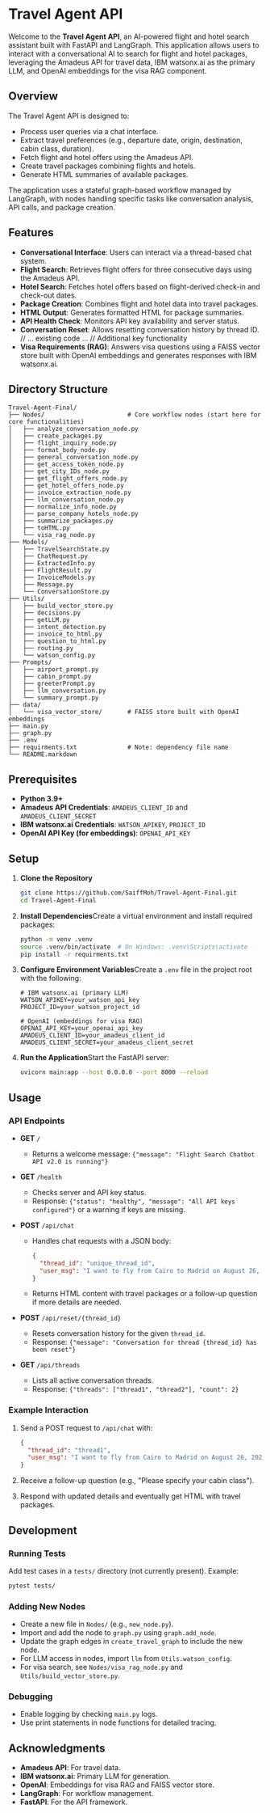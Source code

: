 # Travel Agent API

Welcome to the **Travel Agent API**, an AI-powered flight and hotel search assistant built with FastAPI and LangGraph. This application allows users to interact with a conversational AI to search for flight and hotel packages, leveraging the Amadeus API for travel data, IBM watsonx.ai as the primary LLM, and OpenAI embeddings for the visa RAG component.

## Overview

The Travel Agent API is designed to:

- Process user queries via a chat interface.
- Extract travel preferences (e.g., departure date, origin, destination, cabin class, duration).
- Fetch flight and hotel offers using the Amadeus API.
- Create travel packages combining flights and hotels.
- Generate HTML summaries of available packages.

The application uses a stateful graph-based workflow managed by LangGraph, with nodes handling specific tasks like conversation analysis, API calls, and package creation.

## Features

- **Conversational Interface**: Users can interact via a thread-based chat system.
- **Flight Search**: Retrieves flight offers for three consecutive days using the Amadeus API.
- **Hotel Search**: Fetches hotel offers based on flight-derived check-in and check-out dates.
- **Package Creation**: Combines flight and hotel data into travel packages.
- **HTML Output**: Generates formatted HTML for package summaries.
- **API Health Check**: Monitors API key availability and server status.
- **Conversation Reset**: Allows resetting conversation history by thread ID.
// ... existing code ...
// Additional key functionality
- **Visa Requirements (RAG)**: Answers visa questions using a FAISS vector store built with OpenAI embeddings and generates responses with IBM watsonx.ai.

## Directory Structure

```
Travel-Agent-Final/
├── Nodes/                       # Core workflow nodes (start here for core functionalities)
│   ├── analyze_conversation_node.py
│   ├── create_packages.py
│   ├── flight_inquiry_node.py
│   ├── format_body_node.py
│   ├── general_conversation_node.py
│   ├── get_access_token_node.py
│   ├── get_city_IDs_node.py
│   ├── get_flight_offers_node.py
│   ├── get_hotel_offers_node.py
│   ├── invoice_extraction_node.py
│   ├── llm_conversation_node.py
│   ├── normalize_info_node.py
│   ├── parse_company_hotels_node.py
│   ├── summarize_packages.py
│   ├── toHTML.py
│   └── visa_rag_node.py
├── Models/
│   ├── TravelSearchState.py
│   ├── ChatRequest.py
│   ├── ExtractedInfo.py
│   ├── FlightResult.py
│   ├── InvoiceModels.py
│   ├── Message.py
│   └── ConversationStore.py
├── Utils/
│   ├── build_vector_store.py
│   ├── decisions.py
│   ├── getLLM.py
│   ├── intent_detection.py
│   ├── invoice_to_html.py
│   ├── question_to_html.py
│   ├── routing.py
│   └── watson_config.py
├── Prompts/
│   ├── airport_prompt.py
│   ├── cabin_prompt.py
│   ├── greeterPrompt.py
│   ├── llm_conversation.py
│   └── summary_prompt.py
├── data/
│   └── visa_vector_store/       # FAISS store built with OpenAI embeddings
├── main.py
├── graph.py
├── .env
├── requirments.txt              # Note: dependency file name
└── README.markdown
```

## Prerequisites

- **Python 3.9+**
- **Amadeus API Credentials**: `AMADEUS_CLIENT_ID` and `AMADEUS_CLIENT_SECRET`
- **IBM watsonx.ai Credentials**: `WATSON_APIKEY`, `PROJECT_ID`
- **OpenAI API Key (for embeddings)**: `OPENAI_API_KEY`

## Setup

1. **Clone the Repository**

   ```bash
   git clone https://github.com/SaiffMoh/Travel-Agent-Final.git
   cd Travel-Agent-Final
   ```

2. **Install Dependencies**Create a virtual environment and install required packages:

   ```bash
   python -m venv .venv
   source .venv/bin/activate  # On Windows: .venv\Scripts\activate
   pip install -r requirments.txt
   ```

3. **Configure Environment Variables**Create a `.env` file in the project root with the following:

   ```
   # IBM watsonx.ai (primary LLM)
   WATSON_APIKEY=your_watson_api_key
   PROJECT_ID=your_watson_project_id

   # OpenAI (embeddings for visa RAG)
   OPENAI_API_KEY=your_openai_api_key
   AMADEUS_CLIENT_ID=your_amadeus_client_id
   AMADEUS_CLIENT_SECRET=your_amadeus_client_secret
   ```

4. **Run the Application**Start the FastAPI server:

   ```bash
   uvicorn main:app --host 0.0.0.0 --port 8000 --reload
   ```

## Usage

### API Endpoints

- **GET** `/`

  - Returns a welcome message: `{"message": "Flight Search Chatbot API v2.0 is running"}`

- **GET** `/health`

  - Checks server and API key status.
  - Response: `{"status": "healthy", "message": "All API keys configured"}` or a warning if keys are missing.

- **POST** `/api/chat`

  - Handles chat requests with a JSON body:

    ```json
    {
      "thread_id": "unique_thread_id",
      "user_msg": "I want to fly from Cairo to Madrid on August 26, 2025 for 5 nights"
    }
    ```
  - Returns HTML content with travel packages or a follow-up question if more details are needed.

- **POST** `/api/reset/{thread_id}`

  - Resets conversation history for the given `thread_id`.
  - Response: `{"message": "Conversation for thread {thread_id} has been reset"}`

- **GET** `/api/threads`

  - Lists all active conversation threads.
  - Response: `{"threads": ["thread1", "thread2"], "count": 2}`

### Example Interaction

1. Send a POST request to `/api/chat` with:

   ```json
   {
     "thread_id": "thread1",
     "user_msg": "I want to fly from Cairo to Madrid on August 26, 2025 for 5 nights"
   }
   ```
2. Receive a follow-up question (e.g., "Please specify your cabin class").
3. Respond with updated details and eventually get HTML with travel packages.

## Development

### Running Tests

Add test cases in a `tests/` directory (not currently present). Example:

```bash
pytest tests/
```

### Adding New Nodes

- Create a new file in `Nodes/` (e.g., `new_node.py`).
- Import and add the node to `graph.py` using `graph.add_node`.
- Update the graph edges in `create_travel_graph` to include the new node.
 - For LLM access in nodes, import `llm` from `Utils.watson_config`.
 - For visa search, see `Nodes/visa_rag_node.py` and `Utils/build_vector_store.py`.

### Debugging

- Enable logging by checking `main.py` logs.
- Use print statements in node functions for detailed tracing.

## Acknowledgments

- **Amadeus API**: For travel data.
- **IBM watsonx.ai**: Primary LLM for generation.
- **OpenAI**: Embeddings for visa RAG and FAISS vector store.
- **LangGraph**: For workflow management.
- **FastAPI**: For the API framework.